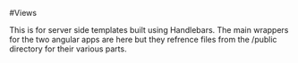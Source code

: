 #Views

This is for server side templates built using Handlebars.
The main wrappers for the two angular apps are here but they refrence files from the /public directory for their various parts.